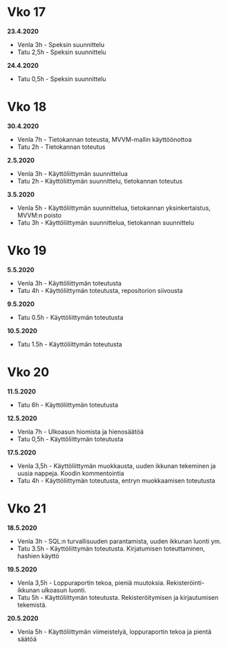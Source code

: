 # Vko 17

**23.4.2020**

* Venla 3h - Speksin suunnittelu  
* Tatu 2,5h - Speksin suunnittelu

**24.4.2020**

* Tatu 0,5h - Speksin suunnittelu

# Vko 18

**30.4.2020**

* Venla 7h - Tietokannan toteusta, MVVM-mallin käyttöönottoa  
* Tatu 2h - Tietokannan toteutus

**2.5.2020**

* Venla 3h - Käyttöliittymän suunnittelua
* Tatu 2h - Käyttöliittymän suunnittelu, tietokannan toteutus

**3.5.2020**

* Venla 5h - Käyttöliittymän suunnittelua, tietokannan yksinkertaistus, MVVM:n poisto
* Tatu 3h - Käyttöliittymän suunnittelua, tietokannan suunnittelu

# Vko 19

**5.5.2020**
* Venla 3h - Käyttöliittymän toteutusta
* Tatu 4h - Käyttöliittymän toteutusta, repositorion siivousta

**9.5.2020**
* Tatu 0.5h - Käyttöliittymän toteutusta
 
**10.5.2020**
* Tatu 1.5h - Käyttöliittymän toteutusta

# Vko 20

**11.5.2020**  
* Tatu 6h - Käyttöliittymän toteutusta 

**12.5.2020**  
* Venla 7h - Ulkoasun hiomista ja hienosäätöä
* Tatu 0,5h - Käyttöliittymän toteutusta

**17.5.2020**
* Venla 3,5h - Käyttöliittymän muokkausta, uuden ikkunan tekeminen ja uusia nappeja. Koodin kommentointia
* Tatu 4h - Käyttöliittymän toteutusta, entryn muokkaamisen toteutusta

# Vko 21
**18.5.2020**

* Venla 3h - SQL:n turvallisuuden parantamista, uuden ikkunan luonti ym.
* Tatu 3.5h - Käyttöliittymän toteutusta. Kirjatumisen toteuttaminen, hashien käyttö

**19.5.2020** 
* Venla 3,5h - Loppuraportin tekoa, pieniä muutoksia. Rekisteröinti-ikkunan ulkoasun luonti.
* Tatu 5h - Käyttöliittymän toteutusta. Rekisteröitymisen ja kirjautumisen tekemistä.

**20.5.2020**
* Venla 5h - Käyttöliittymän viimeistelyä, loppuraportin tekoa ja pientä säätöä